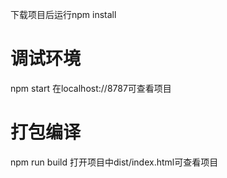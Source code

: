 下载项目后运行npm install

# 调试环境
npm start
在localhost://8787可查看项目
# 打包编译
npm run build
打开项目中dist/index.html可查看项目

